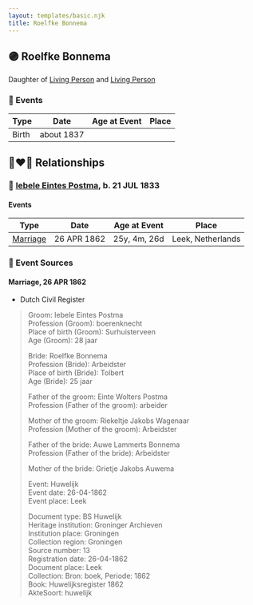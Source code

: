 ```yaml
---
layout: templates/basic.njk
title: Roelfke Bonnema
---
```

## 🟣 Roelfke Bonnema

Daughter of [Living Person](/people/9/98226424) and [Living Person](/people/8/85927182)

### 📆 Events

Type | Date | Age at Event | Place
------ | ------ | ------ | ------
Birth | about 1837 |  |

## 👩‍❤️‍👨 Relationships

### 🔵 [Iebele Eintes Postma](/people/6/62935454), b. 21 JUL 1833

#### Events

Type | Date | Age at Event | Place
------ | ------ | ------ | ------
[Marriage](#event-family-0-event-0) | 26 APR 1862 | 25y, 4m, 26d | Leek, Netherlands
### 📰 Event Sources

#### <a id="event-family-0-event-0"></a> Marriage, 26 APR 1862
* Dutch Civil Register
>   
  > Groom: Iebele Eintes Postma  
  > Profession (Groom): boerenknecht  
  > Place of birth (Groom): Surhuisterveen  
  > Age (Groom): 28 jaar  
  >   
  > Bride: Roelfke Bonnema  
  > Profession (Bride): Arbeidster  
  > Place of birth (Bride): Tolbert  
  > Age (Bride): 25 jaar  
  >   
  > Father of the groom: Einte Wolters Postma  
  > Profession (Father of the groom): arbeider  
  >   
  > Mother of the groom: Riekeltje Jakobs Wagenaar  
  > Profession (Mother of the groom): Arbeidster  
  >   
  > Father of the bride: Auwe Lammerts Bonnema  
  > Profession (Father of the bride): Arbeidster  
  >   
  > Mother of the bride: Grietje Jakobs Auwema  
  >   
  > Event: Huwelijk  
  > Event date: 26-04-1862  
  > Event place: Leek  
  >   
  > Document type: BS Huwelijk  
  > Heritage institution: Groninger Archieven  
  > Institution place: Groningen  
  > Collection region: Groningen  
  > Source number: 13  
  > Registration date: 26-04-1862  
  > Document place: Leek  
  > Collection: Bron: boek, Periode: 1862  
  > Book: Huwelijksregister 1862  
  > AkteSoort: huwelijk  
  >